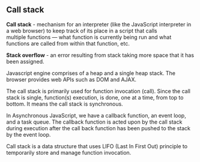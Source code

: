 ## Call stack

**Call stack** - mechanism for an interpreter (like the JavaScript interpreter in a web browser) to keep track of its place in a script that calls multiple functions — what function is currently being run and what functions are called from within that function, etc.    

**Stack overflow** - an error resulting from stack taking more space that it has been assigned.     

Javascript engine comprises of a heap and a single heap stack. The browser provides web APIs such as DOM and AJAX.    

The call stack is primarily used for function invocation (call). Since the call stack is single, function(s) execution, is done, one at a time, from top to bottom. It means the call stack is synchronous.    

In Asynchronous JavaScript, we have a callback function, an event loop, and a task queue. The callback function is acted upon by the call stack during execution after the call back function has been pushed to the stack by the event loop.     

Call stack is a data structure that uses LIFO (Last In First Out) principle to temporarily store and manage function invocation.    
